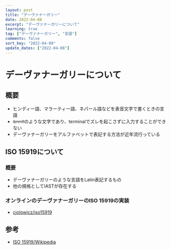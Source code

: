 ```yaml
---
layout: post
title: "デーヴァナーガリー"
date: 2022-04-08
excerpt: "デーヴァナーガリーについて"
learning: true
tag: ["デーヴァナーガリー", "言語"]
comments: false
sort_key: "2022-04-08"
update_dates: ["2022-04-08"]
---
```


# デーヴァナーガリーについて

## 概要
 - ヒンディー語、マラーティー語、ネパール語などを表音文字で書くときの言語
 - `देवनागरी`のような文字であり、terminalでズレを起こさずに入力することができない
 - デーヴァナーガリーをアルファベットで表記する方法が近年流行っている

## ISO 15919について

### 概要
 - デーヴァナーガリーのような言語をLatin表記するもの
 - 他の規格としてIASTが存在する

### オンラインのデーヴァナーガリーのISO 15919の実装
 - [cjolowicz/iso15919](https://github.com/cjolowicz/iso15919)

## 参考
 - [ISO 15919/Wikipedia](https://ja.wikipedia.org/wiki/ISO_15919)
